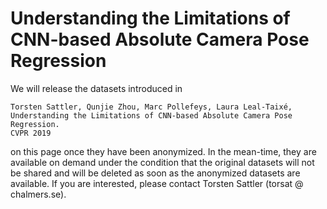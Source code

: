 # Understanding the Limitations of CNN-based Absolute Camera Pose Regression

We will release the datasets introduced in 
```
Torsten Sattler, Qunjie Zhou, Marc Pollefeys, Laura Leal-Taixé,
Understanding the Limitations of CNN-based Absolute Camera Pose Regression.
CVPR 2019
```
on this page once they have been anonymized. In the mean-time, they are available on demand under the condition that the original datasets will not be shared and will be deleted as soon as the anonymized datasets are available.
If you are interested, please contact Torsten Sattler (torsat @ chalmers.se).

